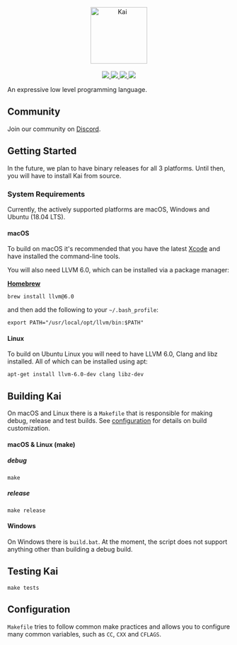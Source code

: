 <p align="center">
  <img src="https://user-images.githubusercontent.com/1977704/40034764-627d71d8-5839-11e8-8049-59d932345e21.png" alt="Kai" height="128px"></img>
  <br>
  <br>
  <a href="https://circleci.com/gh/kai-language/kai-c/tree/master">
    <img src="https://circleci.com/gh/kai-language/kai-c/tree/master.svg?style=shield"></img>
  </a>
  <a href="https://travis-ci.org/kai-language/kai-c">
    <img src="https://travis-ci.org/kai-language/kai-c.svg?branch=master"></img>
  </a>
  <a href="https://ci.appveyor.com/project/BrettRToomey/kai-c">
    <img src="https://ci.appveyor.com/api/projects/status/github/kai-language/kai-c?branch=master&svg=true"></img>
  </a>
  <a href="https://discord.gg/jevNkRd">
    <img src="https://img.shields.io/discord/443582991898378240.svg"></img>
  </a>
</p>

An expressive low level programming language.

## Community
Join our community on [Discord](https://discord.gg/jevNkRd).

## Getting Started
In the future, we plan to have binary releases for all 3 platforms. Until then, you will have to install Kai from source.

### System Requirements
Currently, the actively supported platforms are macOS, Windows and Ubuntu (18.04 LTS).
#### macOS
To build on macOS it's recommended that you have the latest [Xcode](https://developer.apple.com/xcode/downloads/) and have installed the command-line tools.

You will also need LLVM 6.0, which can be installed via a package manager:

**[Homebrew](https://brew.sh/)**
```
brew install llvm@6.0
```
and then add the following to your `~/.bash_profile`:
```
export PATH="/usr/local/opt/llvm/bin:$PATH"
```

#### Linux
To build on Ubuntu Linux you will need to have LLVM 6.0, Clang and libz installed. All of which can be installed using apt:

```
apt-get install llvm-6.0-dev clang libz-dev 
```

## Building Kai
On macOS and Linux there is a `Makefile` that is responsible for making debug, release and test builds. See [configuration](#congiuration) for details on build customization.

#### macOS & Linux (make)
##### debug
```
make
```

##### release
```
make release
```

#### Windows
On Windows there is `build.bat`. At the moment, the script does not support anything other than building a debug build.

## Testing Kai
```
make tests
```

## Configuration
`Makefile` tries to follow common make practices and allows you to configure many common variables, such as `CC`, `CXX` and `CFLAGS`.

